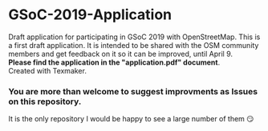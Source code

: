 # GSoC-2019-Application
Draft application for participating in GSoC 2019 with OpenStreetMap.
This is a first draft application. It is intended to be shared with the OSM community members and get
feedback on it so it can be improved, until April 9. <br> **Please find the application in the "application.pdf" document**. <br>
Created with Texmaker.
### You are more than welcome to suggest improvments as Issues on this repository.
It is the only repository I would be happy to see a large number of them :smirk: 
